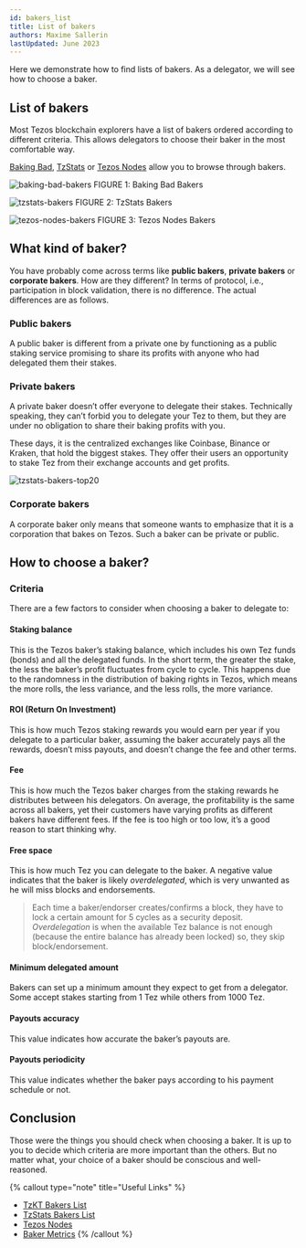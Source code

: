 ```yaml
---
id: bakers_list
title: List of bakers
authors: Maxime Sallerin
lastUpdated: June 2023
---
```


Here we demonstrate how to find lists of bakers. As a delegator, we will see how to choose a baker.

## List of bakers

Most Tezos blockchain explorers have a list of bakers ordered according to different criteria. This allows delegators to choose their baker in the most comfortable way. 

[Baking Bad](https://tzkt.io/bakers/), [TzStats](https://tzstats.com/bakers) or [Tezos Nodes](https://tezos-nodes.com/) allow you to browse through bakers.

![baking-bad-bakers](/developers/docs/images/bakers-list/baking_bad_bakers.png)
FIGURE 1: Baking Bad Bakers

![tzstats-bakers](/developers/docs/images/bakers-list/tzstats_bakers.png)
FIGURE 2: TzStats Bakers

![tezos-nodes-bakers](/developers/docs/images/bakers-list/tezos_node_bakers.png)
FIGURE 3: Tezos Nodes Bakers


## What kind of baker?

You have probably come across terms like **public bakers**, **private bakers** or **corporate bakers**. How are they different? In terms of protocol, i.e., participation in block validation, there is no difference. The actual differences are as follows.

### Public bakers

A public baker is different from a private one by functioning as a public staking service promising to share its profits with anyone who had delegated them their stakes.

### Private bakers

A private baker doesn’t offer everyone to delegate their stakes. Technically speaking, they can’t forbid you to delegate your Tez to them, but they are under no obligation to share their baking profits with you.

These days, it is the centralized exchanges like Coinbase, Binance or Kraken, that hold the biggest stakes. They offer their users an opportunity to stake Tez from their exchange accounts and get profits.

![tzstats-bakers-top20](/developers/docs/images/bakers-list/tzstats_bakers_top20.png)

### Corporate bakers

A corporate baker only means that someone wants to emphasize that it is a corporation that bakes on Tezos. Such a baker can be private or public.

## How to choose a baker?

### Criteria

There are a few factors to consider when choosing a baker to delegate to:

#### Staking balance

This is the Tezos baker’s staking balance, which includes his own Tez funds (bonds) and all the delegated funds. In the short term, the greater the stake, the less the baker’s profit fluctuates from cycle to cycle. This happens due to the randomness in the distribution of baking rights in Tezos, which means the more rolls, the less variance, and the less rolls, the more variance.

#### ROI (Return On Investment)

This is how much Tezos staking rewards you would earn per year if you delegate to a particular baker, assuming the baker accurately pays all the rewards, doesn’t miss payouts, and doesn’t change the fee and other terms.

#### Fee

This is how much the Tezos baker charges from the staking rewards he distributes between his delegators. On average, the profitability is the same across all bakers, yet their customers have varying profits as different bakers have different fees. If the fee is too high or too low, it’s a good reason to start thinking why.

#### Free space

This is how much Tez you can delegate to the baker. A negative value indicates that the baker is likely _overdelegated_, which is very unwanted as he will miss blocks and endorsements.

> Each time a baker/endorser creates/confirms a block, they have to lock a certain amount for 5 cycles as a security deposit. _Overdelegation_ is when the available Tez balance is not enough (because the entire balance has already been locked) so, they skip block/endorsement.

#### Minimum delegated amount

Bakers can set up a minimum amount they expect to get from a delegator. Some accept stakes starting from 1 Tez while others from 1000 Tez.

#### Payouts accuracy

This value indicates how accurate the baker’s payouts are.

#### Payouts periodicity

This value indicates whether the baker pays according to his payment schedule or not.

## Conclusion

Those were the things you should check when choosing a baker. It is up to you to decide which criteria are more important than the others. But no matter what, your choice of a baker should be conscious and well-reasoned.

{% callout type="note" title="Useful Links" %}
- [TzKT Bakers List](https://tzkt.io/bakers)
- [TzStats Bakers List](https://tzstats.com/bakers) 
- [Tezos Nodes](https://tezos-nodes.com/)
- [Baker Metrics](https://baking-bad.org/docs/tezos-baker-metrics/) 
{% /callout %}
